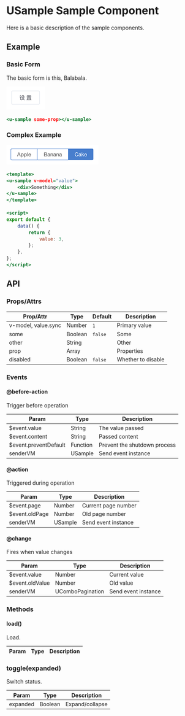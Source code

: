 # USample Sample Component

Here is a basic description of the sample components.

## Example
### Basic Form

The basic form is this, Balabala.

![](screenshots/1.png)

<!-- Use `htm` here to prevent demo generation -->
```htm
<u-sample some-prop></u-sample>
```

### Complex Example

![](screenshots/2.png)

<!-- Use `htm` here to prevent demo generation -->
``` htm
<template>
<u-sample v-model="value">
    <div>Something</div>
</u-sample>
</template>

<script>
export default {
    data() {
        return {
            value: 3,
        };
    },
};
</script>
```

## API
### Props/Attrs

| Prop/Attr | Type | Default | Description |
| --------- | ---- | ------- | ----------- |
| v-model, value.sync | Number | `1` | Primary value |
| some | Boolean | `false` | Some |
| other | String | | Other |
| prop | Array | | Properties |
| disabled | Boolean | `false` | Whether to disable |

### Events

#### @before-action

Trigger before operation

| Param | Type | Description |
| ----- | ---- | ----------- |
| $event.value | String | The value passed |
| $event.content | String | Passed content |
| $event.preventDefault | Function | Prevent the shutdown process |
| senderVM | USample | Send event instance |

#### @action

Triggered during operation

| Param | Type | Description |
| ----- | ---- | ----------- |
| $event.page | Number | Current page number |
| $event.oldPage | Number | Old page number |
| senderVM | USample | Send event instance |

#### @change

Fires when value changes

| Param | Type | Description |
| ----- | ---- | ----------- |
| $event.value | Number | Current value |
| $event.oldValue | Number | Old value |
| senderVM | UComboPagination | Send event instance |

### Methods

#### load()

Load.

| Param | Type | Description |
| ----- | ---- | ----------- |

### toggle(expanded)

Switch status.

| Param | Type | Description |
| ----- | ---- | ----------- |
| expanded | Boolean | Expand/collapse |
